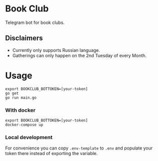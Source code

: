 # Book Club
Telegram bot for book clubs.

## Disclaimers
- Currently only supports Russian language.
- Gatherings can only happen on the 2nd Tuesday of every Month.


# Usage
```
export BOOKCLUB_BOTTOKEN=[your-token]
go get
go run main.go
```

### With docker
```
export BOOKCLUB_BOTTOKEN=[your-token]
docker-compose up
```

### Local development
For convenience you can copy `.env-template` to `.env` and populate your token there instead of exporting the variable.
